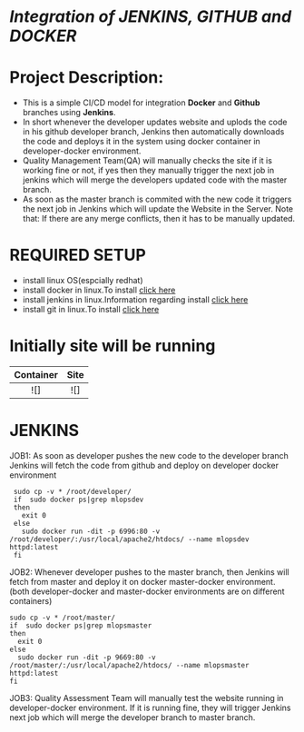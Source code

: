 
# ***Integration of JENKINS, GITHUB and DOCKER*** 

# Project Description:
- This is a simple CI/CD model for integration **Docker** and **Github** branches using **Jenkins**.
- In short whenever the developer updates website and uplods the code in his github developer branch, Jenkins then automatically downloads the code and deploys it in the system using docker container in developer-docker environment. 
- Quality Management Team(QA) will manually checks the site if it is working fine or not, if yes then they manually trigger the next job in jenkins which will merge the developers updated code with the master branch. 
- As soon as the master branch is commited with the new code it triggers the next job  in Jenkins which will update the Website in the Server.
Note that: If there are any merge conflicts, then it has to be manually updated.

# **REQUIRED SETUP**
 * install linux OS(espcially redhat) 
 * install docker in linux.To install [click here](https://docs.docker.com/engine/install/)
 * install jenkins in linux.Information regarding install [click here](https://www.jenkins.io/download/)
 * install git in linux.To install [click here](https://git-scm.com/download/linux)
 
 
# **Initially site will be running**
Container                  |  Site
:-------------------------:|:-------------------------:
![]  |  ![]

# **JENKINS**

JOB1: As soon as developer pushes the new code to the developer branch Jenkins will fetch the code from github and deploy on developer docker environment

     sudo cp -v * /root/developer/
     if  sudo docker ps|grep mlopsdev
     then
       exit 0
     else
       sudo docker run -dit -p 6996:80 -v /root/developer/:/usr/local/apache2/htdocs/ --name mlopsdev httpd:latest
     fi


JOB2: Whenever developer pushes to the master branch, then Jenkins will fetch from master and deploy it on docker master-docker environment.
(both developer-docker and master-docker environments are on different containers)

    sudo cp -v * /root/master/
    if  sudo docker ps|grep mlopsmaster
    then
      exit 0
    else
      sudo docker run -dit -p 9669:80 -v /root/master/:/usr/local/apache2/htdocs/ --name mlopsmaster httpd:latest
    fi




JOB3: Quality Assessment Team will manually test the website running in developer-docker environment. If it is running fine, they will trigger Jenkins next job which will merge the developer branch to master branch.
